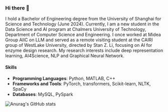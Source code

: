 ### Hi there 👋
I hold a Bachelor of Engineering degree from the University of Shanghai for Science and Technology (June 2024). Currently, I am a new student in the Data Science and AI program at Chalmers University of Technology, Department of Computer Science and Engineering. I once worked at Midea Group AIIC on LLM and served as a remote visiting student at the CAIRI group of WestLake University, directed by Stan Z. Li, focusing on AI for enzyme design research. My research interests include deep representation learning, AI4Science, NLP and Graphical Neural Network.
#### Skills
- **Programming Languages**: Python, MATLAB, C++
- **Frameworks and Tools**: PyTorch, transformers, Scikit-learn, NLTK, SpaCy
- **Databases**: MySQL, PySpark

![Anurag's GitHub stats](https://github-readme-stats.vercel.app/api?username=Yiming-Wange&show_icons=true&theme=radical)

